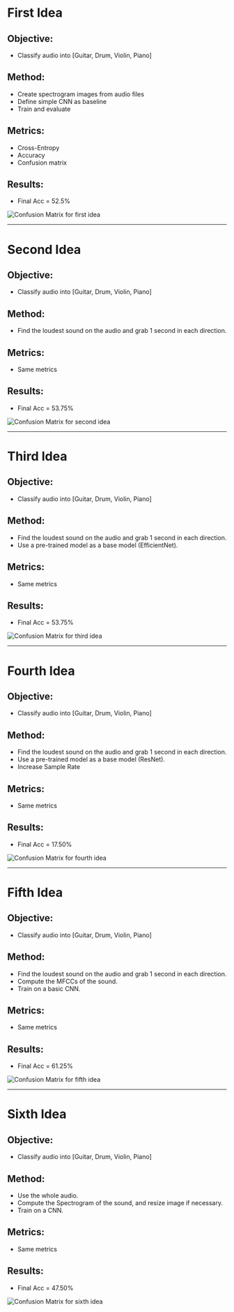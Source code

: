 # First Idea

## Objective:
- Classify audio into [Guitar, Drum, Violin, Piano]

## Method:
- Create spectrogram images from audio files  
- Define simple CNN as baseline  
- Train and evaluate

## Metrics:
- Cross-Entropy  
- Accuracy  
- Confusion matrix

## Results:
- Final Acc = 52.5%

<img title="Confusion Matrix for first idea" src="../images/1_idea.png">

---

# Second Idea

## Objective:
- Classify audio into [Guitar, Drum, Violin, Piano]

## Method:
- Find the loudest sound on the audio and grab 1 second in each direction.

## Metrics:
- Same metrics

## Results:
- Final Acc = 53.75%

<img title="Confusion Matrix for second idea" src="../images/2_idea.png">

---

# Third Idea

## Objective:
- Classify audio into [Guitar, Drum, Violin, Piano]

## Method:
- Find the loudest sound on the audio and grab 1 second in each direction.  
- Use a pre-trained model as a base model (EfficientNet).

## Metrics:
- Same metrics

## Results:
- Final Acc = 53.75%

<img title="Confusion Matrix for third idea" src="../images/3_idea.png">

---

# Fourth Idea

## Objective:
- Classify audio into [Guitar, Drum, Violin, Piano]

## Method:
- Find the loudest sound on the audio and grab 1 second in each direction.  
- Use a pre-trained model as a base model (ResNet).  
- Increase Sample Rate

## Metrics:
- Same metrics

## Results:
- Final Acc = 17.50%

<img title="Confusion Matrix for fourth idea" src="../images/4_idea.png">

---

# Fifth Idea

## Objective:
- Classify audio into [Guitar, Drum, Violin, Piano]

## Method:
- Find the loudest sound on the audio and grab 1 second in each direction.  
- Compute the MFCCs of the sound.  
- Train on a basic CNN.

## Metrics:
- Same metrics

## Results:
- Final Acc = 61.25%

<img title="Confusion Matrix for fifth idea" src="../images/5_idea.png">

---

# Sixth Idea

## Objective:
- Classify audio into [Guitar, Drum, Violin, Piano]

## Method:
- Use the whole audio.  
- Compute the Spectrogram of the sound, and resize image if necessary.  
- Train on a CNN.

## Metrics:
- Same metrics

## Results:
- Final Acc = 47.50%

<img title="Confusion Matrix for sixth idea" src="../images/6_idea.png">